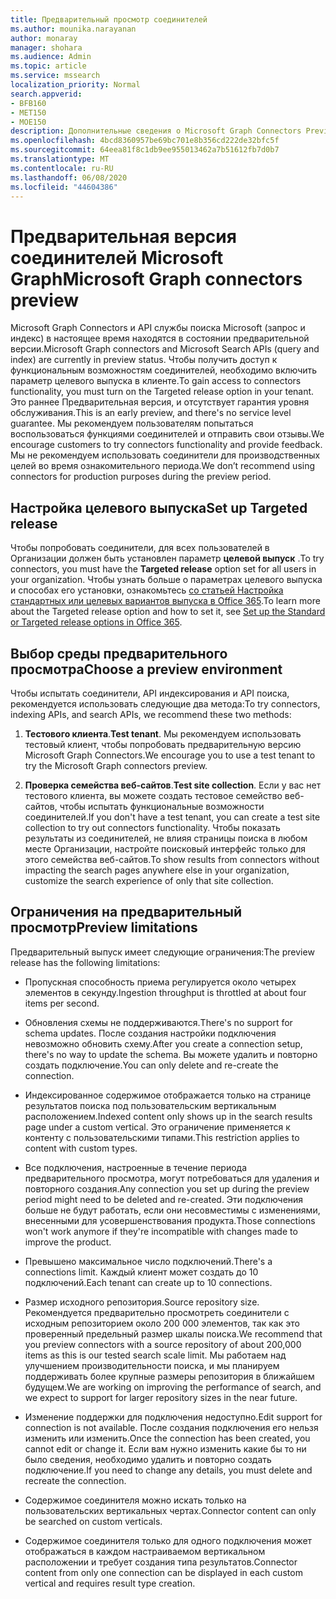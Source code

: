 ```yaml
---
title: Предварительный просмотр соединителей
ms.author: mounika.narayanan
author: monaray
manager: shohara
ms.audience: Admin
ms.topic: article
ms.service: mssearch
localization_priority: Normal
search.appverid:
- BFB160
- MET150
- MOE150
description: Дополнительные сведения о Microsoft Graph Connectors Preview for Microsoft Search.
ms.openlocfilehash: 4bcd8360957be69bc701e8b356cd222de32bfc5f
ms.sourcegitcommit: 64eea81f8c1db9ee955013462a7b51612fb7d0b7
ms.translationtype: MT
ms.contentlocale: ru-RU
ms.lasthandoff: 06/08/2020
ms.locfileid: "44604386"
---
```

# <a name="microsoft-graph-connectors-preview"></a><span data-ttu-id="430e2-103">Предварительная версия соединителей Microsoft Graph</span><span class="sxs-lookup"><span data-stu-id="430e2-103">Microsoft Graph connectors preview</span></span>

<span data-ttu-id="430e2-104">Microsoft Graph Connectors и API службы поиска Microsoft (запрос и индекс) в настоящее время находятся в состоянии предварительной версии.</span><span class="sxs-lookup"><span data-stu-id="430e2-104">Microsoft Graph connectors and Microsoft Search APIs (query and index) are currently in preview status.</span></span> <span data-ttu-id="430e2-105">Чтобы получить доступ к функциональным возможностям соединителей, необходимо включить параметр целевого выпуска в клиенте.</span><span class="sxs-lookup"><span data-stu-id="430e2-105">To gain access to connectors functionality, you must turn on the Targeted release option in your tenant.</span></span> <span data-ttu-id="430e2-106">Это раннее Предварительная версия, и отсутствует гарантия уровня обслуживания.</span><span class="sxs-lookup"><span data-stu-id="430e2-106">This is an early preview, and there's no service level guarantee.</span></span> <span data-ttu-id="430e2-107">Мы рекомендуем пользователям попытаться воспользоваться функциями соединителей и отправить свои отзывы.</span><span class="sxs-lookup"><span data-stu-id="430e2-107">We encourage customers to try connectors functionality and provide feedback.</span></span> <span data-ttu-id="430e2-108">Мы не рекомендуем использовать соединители для производственных целей во время ознакомительного периода.</span><span class="sxs-lookup"><span data-stu-id="430e2-108">We don’t recommend using connectors for production purposes during the preview period.</span></span>

## <a name="set-up-targeted-release"></a><span data-ttu-id="430e2-109">Настройка целевого выпуска</span><span class="sxs-lookup"><span data-stu-id="430e2-109">Set up Targeted release</span></span>

<span data-ttu-id="430e2-110">Чтобы попробовать соединители, для всех пользователей в Организации должен быть установлен параметр **целевой выпуск** .</span><span class="sxs-lookup"><span data-stu-id="430e2-110">To try connectors, you must have the **Targeted release** option set for all users in your organization.</span></span> <span data-ttu-id="430e2-111">Чтобы узнать больше о параметрах целевого выпуска и способах его установки, ознакомьтесь [со статьей Настройка стандартных или целевых вариантов выпуска в Office 365](https://docs.microsoft.com/office365/admin/manage/release-options-in-office-365?view=o365-worldwide).</span><span class="sxs-lookup"><span data-stu-id="430e2-111">To learn more about the Targeted release option and how to set it, see [Set up the Standard or Targeted release options in Office 365](https://docs.microsoft.com/office365/admin/manage/release-options-in-office-365?view=o365-worldwide).</span></span>

## <a name="choose-a-preview-environment"></a><span data-ttu-id="430e2-112">Выбор среды предварительного просмотра</span><span class="sxs-lookup"><span data-stu-id="430e2-112">Choose a preview environment</span></span>

<span data-ttu-id="430e2-113">Чтобы испытать соединители, API индексирования и API поиска, рекомендуется использовать следующие два метода:</span><span class="sxs-lookup"><span data-stu-id="430e2-113">To try connectors, indexing APIs, and search APIs, we recommend these two methods:</span></span>

1. <span data-ttu-id="430e2-114">**Тестового клиента**.</span><span class="sxs-lookup"><span data-stu-id="430e2-114">**Test tenant**.</span></span>  <span data-ttu-id="430e2-115">Мы рекомендуем использовать тестовый клиент, чтобы попробовать предварительную версию Microsoft Graph Connectors.</span><span class="sxs-lookup"><span data-stu-id="430e2-115">We encourage you to use a test tenant to try the Microsoft Graph connectors preview.</span></span>

2. <span data-ttu-id="430e2-116">**Проверка семейства веб-сайтов**.</span><span class="sxs-lookup"><span data-stu-id="430e2-116">**Test site collection**.</span></span> <span data-ttu-id="430e2-117">Если у вас нет тестового клиента, вы можете создать тестовое семейство веб-сайтов, чтобы испытать функциональные возможности соединителей.</span><span class="sxs-lookup"><span data-stu-id="430e2-117">If you don't have a test tenant, you can create a test site collection to try out connectors functionality.</span></span> <span data-ttu-id="430e2-118">Чтобы показать результаты из соединителей, не влияя страницы поиска в любом месте Организации, настройте поисковый интерфейс только для этого семейства веб-сайтов.</span><span class="sxs-lookup"><span data-stu-id="430e2-118">To show results from connectors without impacting the search pages anywhere else in your organization, customize the search experience of only that site collection.</span></span>

## <a name="preview-limitations"></a><span data-ttu-id="430e2-119">Ограничения на предварительный просмотр</span><span class="sxs-lookup"><span data-stu-id="430e2-119">Preview limitations</span></span>

<span data-ttu-id="430e2-120">Предварительный выпуск имеет следующие ограничения:</span><span class="sxs-lookup"><span data-stu-id="430e2-120">The preview release has the following limitations:</span></span>

* <span data-ttu-id="430e2-121">Пропускная способность приема регулируется около четырех элементов в секунду.</span><span class="sxs-lookup"><span data-stu-id="430e2-121">Ingestion throughput is throttled at about four items per second.</span></span>

* <span data-ttu-id="430e2-122">Обновления схемы не поддерживаются.</span><span class="sxs-lookup"><span data-stu-id="430e2-122">There's no support for schema updates.</span></span> <span data-ttu-id="430e2-123">После создания настройки подключения невозможно обновить схему.</span><span class="sxs-lookup"><span data-stu-id="430e2-123">After you create a connection setup, there's no way to update the schema.</span></span> <span data-ttu-id="430e2-124">Вы можете удалить и повторно создать подключение.</span><span class="sxs-lookup"><span data-stu-id="430e2-124">You can only delete and re-create the connection.</span></span>

* <span data-ttu-id="430e2-125">Индексированное содержимое отображается только на странице результатов поиска под пользовательским вертикальным расположением.</span><span class="sxs-lookup"><span data-stu-id="430e2-125">Indexed content only shows up in the search results page under a custom vertical.</span></span> <span data-ttu-id="430e2-126">Это ограничение применяется к контенту с пользовательскими типами.</span><span class="sxs-lookup"><span data-stu-id="430e2-126">This restriction applies to content with custom types.</span></span>

* <span data-ttu-id="430e2-127">Все подключения, настроенные в течение периода предварительного просмотра, могут потребоваться для удаления и повторного создания.</span><span class="sxs-lookup"><span data-stu-id="430e2-127">Any connection you set up during the preview period might need to be deleted and re-created.</span></span> <span data-ttu-id="430e2-128">Эти подключения больше не будут работать, если они несовместимы с изменениями, внесенными для усовершенствования продукта.</span><span class="sxs-lookup"><span data-stu-id="430e2-128">Those connections won't work anymore if they're incompatible with changes made to improve the product.</span></span>

* <span data-ttu-id="430e2-129">Превышено максимальное число подключений.</span><span class="sxs-lookup"><span data-stu-id="430e2-129">There's a connections limit.</span></span> <span data-ttu-id="430e2-130">Каждый клиент может создать до 10 подключений.</span><span class="sxs-lookup"><span data-stu-id="430e2-130">Each tenant can create up to 10 connections.</span></span>

* <span data-ttu-id="430e2-131">Размер исходного репозитория.</span><span class="sxs-lookup"><span data-stu-id="430e2-131">Source repository size.</span></span> <span data-ttu-id="430e2-132">Рекомендуется предварительно просмотреть соединители с исходным репозиторием около 200 000 элементов, так как это проверенный предельный размер шкалы поиска.</span><span class="sxs-lookup"><span data-stu-id="430e2-132">We recommend that you preview connectors with a source repository of about 200,000 items as this is our tested search scale limit.</span></span> <span data-ttu-id="430e2-133">Мы работаем над улучшением производительности поиска, и мы планируем поддерживать более крупные размеры репозитория в ближайшем будущем.</span><span class="sxs-lookup"><span data-stu-id="430e2-133">We are working on improving the performance of search, and we expect to support for larger repository sizes in the near future.</span></span>

* <span data-ttu-id="430e2-134">Изменение поддержки для подключения недоступно.</span><span class="sxs-lookup"><span data-stu-id="430e2-134">Edit support for connection is not available.</span></span> <span data-ttu-id="430e2-135">После создания подключения его нельзя изменить или изменить.</span><span class="sxs-lookup"><span data-stu-id="430e2-135">Once the connection has been created, you cannot edit or change it.</span></span> <span data-ttu-id="430e2-136">Если вам нужно изменить какие бы то ни было сведения, необходимо удалить и повторно создать подключение.</span><span class="sxs-lookup"><span data-stu-id="430e2-136">If you need to change any details, you must delete and recreate the connection.</span></span>

* <span data-ttu-id="430e2-137">Содержимое соединителя можно искать только на пользовательских вертикальных чертах.</span><span class="sxs-lookup"><span data-stu-id="430e2-137">Connector content can only be searched on custom verticals.</span></span>

* <span data-ttu-id="430e2-138">Содержимое соединителя только для одного подключения может отображаться в каждом настраиваемом вертикальном расположении и требует создания типа результатов.</span><span class="sxs-lookup"><span data-stu-id="430e2-138">Connector content from only one connection can be displayed in each custom vertical and requires result type creation.</span></span>
